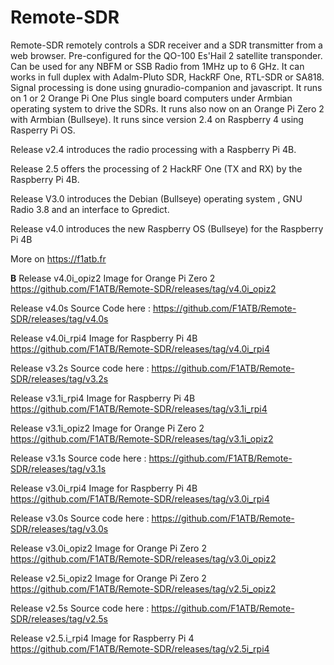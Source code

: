 # Remote-SDR
Remote-SDR remotely controls a SDR receiver and a SDR transmitter from a web browser. Pre-configured for the QO-100 Es'Hail 2 satellite transponder. Can be used for any NBFM or SSB Radio from 1MHz up to 6 GHz. It can works in full duplex with Adalm-Pluto SDR, HackRF One, RTL-SDR or SA818.
Signal processing is done using gnuradio-companion and javascript. It runs on 1 or 2 Orange Pi One Plus single board computers under Armbian operating system to drive the SDRs. It runs also now on an Orange Pi Zero 2 with Armbian (Bullseye). It runs since version 2.4 on Raspberry 4 using Rasperry Pi OS.

Release v2.4 introduces the radio processing with a Raspberry Pi 4B.

Release 2.5 offers the processing of 2 HackRF One (TX and RX) by the Raspberry Pi 4B.

Release V3.0 introduces the Debian (Bullseye) operating system , GNU Radio 3.8 and an interface to Gpredict.

Release v4.0 introduces the new Raspberry OS (Bullseye) for the Raspberry Pi 4B

More on https://f1atb.fr

<strong>B</strong>
Release v4.0i_opiz2 Image for Orange Pi Zero 2
https://github.com/F1ATB/Remote-SDR/releases/tag/v4.0i_opiz2

Release v4.0s Source Code here :
https://github.com/F1ATB/Remote-SDR/releases/tag/v4.0s

Release v4.0i_rpi4 Image for Raspberry Pi 4B
https://github.com/F1ATB/Remote-SDR/releases/tag/v4.0i_rpi4

Release v3.2s Source code here :
https://github.com/F1ATB/Remote-SDR/releases/tag/v3.2s

Release v3.1i_rpi4 Image for Raspberry Pi 4B
https://github.com/F1ATB/Remote-SDR/releases/tag/v3.1i_rpi4

Release v3.1i_opiz2  Image for Orange Pi Zero 2
https://github.com/F1ATB/Remote-SDR/releases/tag/v3.1i_opiz2

Release v3.1s Source code here :
https://github.com/F1ATB/Remote-SDR/releases/tag/v3.1s

Release v3.0i_rpi4 Image for Raspberry Pi 4B
https://github.com/F1ATB/Remote-SDR/releases/tag/v3.0i_rpi4

Release v3.0s Source code here :
https://github.com/F1ATB/Remote-SDR/releases/tag/v3.0s

Release v3.0i_opiz2 Image for Orange Pi Zero 2
https://github.com/F1ATB/Remote-SDR/releases/tag/v3.0i_opiz2

Release v2.5i_opiz2 Image for Orange Pi Zero 2
https://github.com/F1ATB/Remote-SDR/releases/tag/v2.5i_opiz2

Release v2.5s Source code here :
https://github.com/F1ATB/Remote-SDR/releases/tag/v2.5s

Release v2.5.i_rpi4 Image for Raspberry Pi 4
https://github.com/F1ATB/Remote-SDR/releases/tag/v2.5i_rpi4




